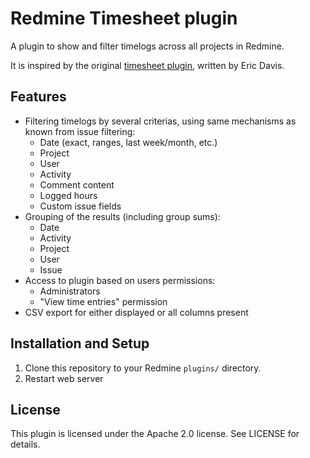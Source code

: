 # Redmine Timesheet plugin

A plugin to show and filter timelogs across all projects in Redmine.

It is inspired by the original [timesheet plugin](https://github.com/edavis10/redmine-timesheet-plugin), written by Eric Davis.

## Features

* Filtering timelogs by several criterias, using same mechanisms as known from issue filtering:
  * Date (exact, ranges, last week/month, etc.)
  * Project
  * User
  * Activity
  * Comment content
  * Logged hours
  * Custom issue fields
* Grouping of the results (including group sums):
  * Date
  * Activity
  * Project
  * User
  * Issue
* Access to plugin based on users permissions:
  * Administrators
  * "View time entries" permission
* CSV export for either displayed or all columns present

## Installation and Setup

1. Clone this repository to your Redmine `plugins/` directory.
2. Restart web server

## License

This plugin is licensed under the Apache 2.0 license. See LICENSE for details.
